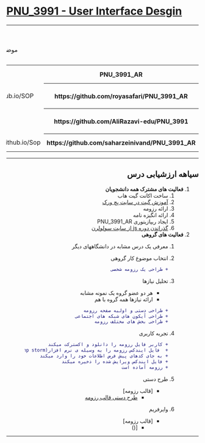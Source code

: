 # [PNU_3991 - User Interface Desgin](https://github.com/AliRazavi-edu/PNU_3991/blob/master/_BSc/UserInterfaceDesgin/README.md#TOC)
<div dir="rtl">
    
<table style="width:100%">

<tr>
<td colspan="6" align="center">اعضای گروه</td>
</tr>

  
<tr>
<td colspan="6"  align="center">نام درس: طراحی واسط کاربر</td>
</tr>

<tr>
<td colspan="6"  align="center"> موضوع پروژه: طراحی یک رزومه شخصی </td>
</tr>

<tr>
<td colspan="6"   align="center">سرگروه تیم: رویا صفری مقدم</td>
</tr>

<tr>
 <th  align="center">PNU_3991_AR</th>
 <th  align="center">SOP</th>
 <th  align="center">رزومه</th>
 <th  align="center">نام/نام خانوادگی</th>
 <th  align="center">شماره دانشجویی</th>
 <th  align="center">ردیف</th>
 </tr>
 
 <tr>
 <th  align="center">https://github.com/royasafari/PNU_3991_AR</th>
 <td  align="center">https://royasafari.github.io/SOP/</td>
 <td  align="center">https://royasafari.github.io/</td>
 <td  align="center">رویا صفری مقدم</td>
 <td  align="center">970087418</td>
 <td align="center">1</td>
 </tr>
 
 <tr>
 <th  align="center">https://github.com/AliRazavi-edu/PNU_3991</th>
 <td  align="center">  </td>
<td  align="center">  </td>
<td  align="center">دکتر سید ابراهیم رضوی</td>
<td  align="center">   </td>
<td align="center">2</td>
 </tr>
 
 <tr>
 <th  align="center">https://github.com/saharzeinivand/PNU_3991_AR</th>
 <td  align="center">https://saharzeinivand.github.io/Sop/</td>
 <td  align="center">https://github.com/saharzeinivand/</td>
 <td  align="center">سحر زینی وند</td>
 <td  align="center">980173622</td>
 <td align="center">3</td>
 </tr>
 
</table>

-------------
##  سیاهه ارزشیابی درس

1. **فعالیت های مشترک همه دانشجویان**
    1. ساخت اکانت گیت هاب
    2. [آموزش گیت در سایت پچ ورک](http://jlord.us/patchwork/)
    3. ارائه رزومه
    4. ارائه انگیزه نامه
    5. ایجاد ریپازیتوری PNU_3991_AR
    6. [گذراندن دوره js از سایت سولولرن](http://Sololearn.com)
2. **فعالیت های گروهی**
    1. معرفی یک درس مشابه در دانشگاههای دیگر
       
   2. انتخاب موضوع کار گروهی
        ```diff
        + طراحی یک رزومه شخصی
    3. تحلیل نیازها
        - هر دو عضو گروه یک نمونه مشابه
        - ارائه نیازها همه گروه با هم
        ```diff
        + طراحی دستی و اولیه صفحه رزومه 
        + طراحی آیکون های شبکه های اجتماعی
        + طراحی بخش های مختلف رزومه
    4. تجربه کاربری
        ```diff
        + کاربر فایل رزومه را دانلود و اکسترکت میکند
        +  فایل ایندکس رزومه را به وسیله ی نرم افزار(php storm) باز میکند
        + به جای کدهای پیش فرض اطلاعات خود را وارد میکند
        + فایل ایندکس ویرایش شده را ذخیره میکند
        + رزومه آماده است
    5. طرح دستی
        - [قالب رزومه]
            - [طرح دستی قالب رزومه](https://raw.githubusercontent.com/royasafari/PNU_3991_AR/main/UserInterfaceDesign/image/image1.jpeg)
    6. وایرفریم
         - [قالب رزومه]
            - [()      
   
------------------------
</div>
